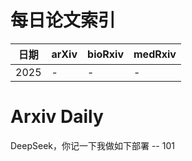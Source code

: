 # 每日论文索引

| 日期 | arXiv | bioRxiv | medRxiv |
|------|-------|---------|---------|
| 2025 | - | - | - |













































































































































# Arxiv Daily


DeepSeek，你记一下我做如下部署 -- 101
